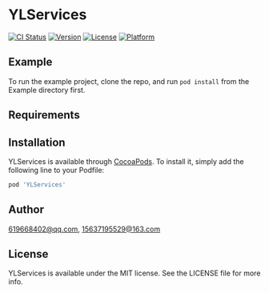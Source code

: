 # YLServices

[![CI Status](https://img.shields.io/travis/619668402@qq.com/YLServices.svg?style=flat)](https://travis-ci.org/619668402@qq.com/YLServices)
[![Version](https://img.shields.io/cocoapods/v/YLServices.svg?style=flat)](https://cocoapods.org/pods/YLServices)
[![License](https://img.shields.io/cocoapods/l/YLServices.svg?style=flat)](https://cocoapods.org/pods/YLServices)
[![Platform](https://img.shields.io/cocoapods/p/YLServices.svg?style=flat)](https://cocoapods.org/pods/YLServices)

## Example

To run the example project, clone the repo, and run `pod install` from the Example directory first.

## Requirements

## Installation

YLServices is available through [CocoaPods](https://cocoapods.org). To install
it, simply add the following line to your Podfile:

```ruby
pod 'YLServices'
```

## Author

619668402@qq.com, 15637195529@163.com

## License

YLServices is available under the MIT license. See the LICENSE file for more info.
